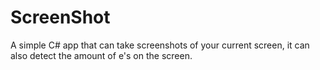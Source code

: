 # ScreenShot
A simple C# app that can take screenshots of your current screen, it can also detect the amount of e's on the screen.
